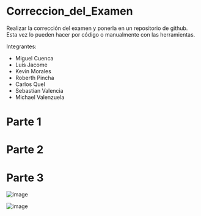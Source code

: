 # Correccion_del_Examen

Realizar la corrección del examen y ponerla en un repositorio de github. Esta vez lo pueden hacer por código o manualmente con las herramientas.

Integrantes:

* Miguel Cuenca
* Luis Jacome
* Kevin Morales
* Roberth Pincha
* Carlos Quel
* Sebastian Valencia
* Michael Valenzuela

# Parte 1

# Parte 2

# Parte 3

![image](https://user-images.githubusercontent.com/58041699/131235200-1708c939-b9dc-4b2d-bcb8-0b9518ec2b6b.png)

![image](https://user-images.githubusercontent.com/58041699/131234850-c4574f9d-704a-4328-81b6-f0a91db4fab3.png)



